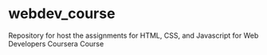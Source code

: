 # webdev_course
Repository for host the assignments for HTML, CSS, and Javascript for Web Developers Coursera Course
